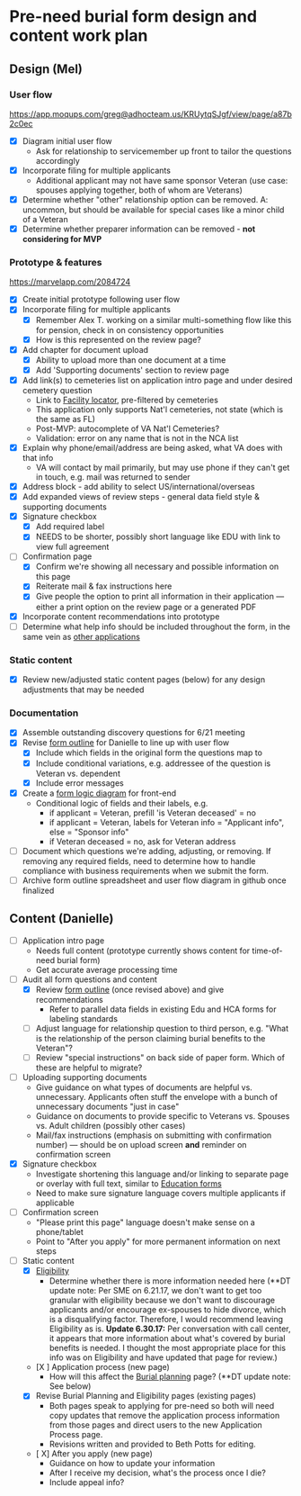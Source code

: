 # Pre-need burial form design and content work plan

## Design (Mel)

### User flow
https://app.moqups.com/greg@adhocteam.us/KRUytqSJgf/view/page/a87b2c0ec

- [x] Diagram initial user flow
  - Ask for relationship to servicemember up front to tailor the questions accordingly
- [x] Incorporate filing for multiple applicants
  - Additional applicant may not have same sponsor Veteran (use case: spouses applying together, both of whom are Veterans)
- [x] Determine whether "other" relationship option can be removed. A: uncommon, but should be available for special cases like a minor child of a Veteran
- [x] Determine whether preparer information can be removed - **not considering for MVP**

### Prototype & features
https://marvelapp.com/2084724

- [x] Create initial prototype following user flow
- [x] Incorporate filing for multiple applicants
  - [x] Remember Alex T. working on a similar multi-something flow like this for pension, check in on consistency opportunities
  - [x] How is this represented on the review page?
- [x] Add chapter for document upload
  - [x] Ability to upload more than one document at a time
  - [x] Add 'Supporting documents' section to review page
- [x] Add link(s) to cemeteries list on application intro page and under desired cemetery question
  - Link to [Facility locator](https://www.vets.gov/facilities/), pre-filtered by cemeteries
  - This application only supports Nat'l cemeteries, not state (which is the same as FL)
  - Post-MVP: autocomplete of VA Nat'l Cemeteries?
  - Validation: error on any name that is not in the NCA list
- [x] Explain why phone/email/address are being asked, what VA does with that info
  - VA will contact by mail primarily, but may use phone if they can't get in touch, e.g. mail was returned to sender
- [x] Address block - add ability to select US/international/overseas
- [x] Add expanded views of review steps - general data field style & supporting documents
- [x] Signature checkbox
  - [x] Add required label
  - [x] NEEDS to be shorter, possibly short language like EDU with link to view full agreement
- [ ] Confirmation page
  - [x] Confirm we're showing all necessary and possible information on this page
  - [x] Reiterate mail & fax instructions here
  - [x] Give people the option to print all information in their application — either a print option on the review page or a generated PDF
- [x] Incorporate content recommendations into prototype
- [ ] Determine what help info should be included throughout the form, in the same vein as [other applications](https://staging.vets.gov/education/apply-for-education-benefits/application/1990e/review-and-submit)

### Static content

- [x] Review new/adjusted static content pages (below) for any design adjustments that may be needed

### Documentation

- [x] Assemble outstanding discovery questions for 6/21 meeting
- [x] Revise [form outline](https://docs.google.com/a/adhocteam.us/spreadsheets/d/1VmiX1guDAzb14MxBgaCIgzdzx9b7CNWUmOVoBrYVTb0/edit?usp=sharing) for Danielle to line up with user flow
  - [x] Include which fields in the original form the questions map to
  - [x] Include conditional variations, e.g. addressee of the question is Veteran vs. dependent
  - [x] Include error messages
- [x] Create a [form logic diagram](https://github.com/department-of-veterans-affairs/va.gov-team/blob/master/products/burials-memorials/pre-need/design/form-logic.png) for front-end
  - Conditional logic of fields and their labels, e.g.
    - if applicant = Veteran, prefill 'is Veteran deceased' = no
    - if applicant = Veteran, labels for Veteran info = "Applicant info", else = "Sponsor info"
    - if Veteran deceased = no, ask for Veteran address
- [ ] Document which questions we're adding, adjusting, or removing. If removing any required fields, need to determine how to handle compliance with business requirements when we submit the form.
- [ ] Archive form outline spreadsheet and user flow diagram in github once finalized

## Content (Danielle)

- [ ] Application intro page
  - Needs full content (prototype currently shows content for time-of-need burial form)
  - Get accurate average processing time
- [ ] Audit all form questions and content
  - [x] Review [form outline](https://docs.google.com/a/adhocteam.us/spreadsheets/d/1VmiX1guDAzb14MxBgaCIgzdzx9b7CNWUmOVoBrYVTb0/edit?usp=sharing) (once revised above) and give recommendations
    - Refer to parallel data fields in existing Edu and HCA forms for labeling standards
  - [ ] Adjust language for relationship question to third person, e.g. "What is the relationship of the person claiming burial benefits to the Veteran"?
  - [ ] Review "special instructions" on back side of paper form. Which of these are helpful to migrate?
- [ ] Uploading supporting documents
  - Give guidance on what types of documents are helpful vs. unnecessary. Applicants often stuff the envelope with a bunch of unnecessary documents "just in case"
  - Guidance on documents to provide specific to Veterans vs. Spouses vs. Adult children (possibly other cases)
  - Mail/fax instructions (emphasis on submitting with confirmation number) — should be on upload screen **and** reminder on confirmation screen
- [x] Signature checkbox
  - Investigate shortening this language and/or linking to separate page or overlay with full text, similar to [Education forms](https://www.vets.gov/education/apply-for-education-benefits/application/1990e/review-and-submit)
  - Need to make sure signature language covers multiple applicants if applicable
- [ ] Confirmation screen
  - "Please print this page" language doesn't make sense on a phone/tablet
  - Point to "After you apply" for more permanent information on next steps
- [ ] Static content
  - [x] [Eligibility](https://www.vets.gov/burials-and-memorials/eligibility/)
    - Determine whether there is more information needed here (\*\*DT update note: Per SME on 6.21.17, we don't want to get too granular with eligibility because we don't want to discourage applicants and/or encourage ex-spouses to hide divorce, which is a disqualifying factor. Therefore, I would recommend leaving Eligibility as is. **Update 6.30.17:** Per conversation with call center, it appears that more information about what's covered by burial benefits is needed. I thought the most appropriate place for this info was on Eligibility and have updated that page for review.) 
  - [X ] Application process (new page)
    - How will this affect the [Burial planning](https://www.vets.gov/burials-and-memorials/burial-planning/) page? (\*\*DT update note: See below)
  - [x] Revise Burial Planning and Eligibility pages (existing pages)
    - Both pages speak to applying for pre-need so both will need copy updates that remove the application process information from those pages and direct users to the new Application Process page. 
    - Revisions written and provided to Beth Potts for editing.
  - [ X] After you apply (new page)
    - Guidance on how to update your information
    - After I receive my decision, what's the process once I die?
    - Include appeal info?
